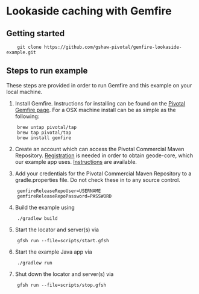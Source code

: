 # Lookaside caching with Gemfire #

## Getting started ##

```
    git clone https://github.com/gshaw-pivotal/gemfire-lookaside-example.git
```

## Steps to run example ##

These steps are provided in order to run Gemfire and this example on your local machine.

1. Install Gemfire. Instructions for installing can be found on the [Pivotal Gemfire page](http://gemfire.docs.pivotal.io/gemfire/getting_started/installation/install_intro.html). For a OSX machine install can be as simple as the following:

```
    brew untap pivotal/tap
    brew tap pivotal/tap 
    brew install gemfire
```

2. Create an account which can access the Pivotal Commercial Maven Repository. [Registration](https://commercial-repo.pivotal.io/login/auth) is needed in order to obtain geode-core, which our example app uses. [Instructions](http://gemfire.docs.pivotal.io/gemfire/getting_started/installation/obtain_gemfire_maven.html) are available.

3. Add your credentials for the Pivotal Commercial Maven Repository to a gradle.properties file. Do not check these in to any source control.

```
    gemfireReleaseRepoUser=USERNAME
    gemfireReleaseRepoPassword=PASSWORD
```

4. Build the example using

```
    ./gradlew build
```

5. Start the locator and server(s) via

```
    gfsh run --file=scripts/start.gfsh
```

6. Start the example Java app via

```
    ./gradlew run
```

7. Shut down the locator and server(s) via

```
    gfsh run --file=scripts/stop.gfsh
```